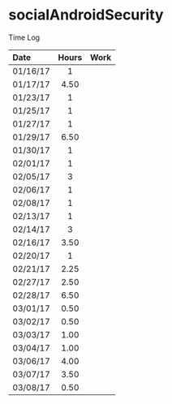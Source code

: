 # socialAndroidSecurity

Time Log

| Date | Hours | Work |
| :---- |:-----:| :----|
| 01/16/17 | 1 |  |
| 01/17/17 | 4.50 |  |
| 01/23/17 | 1 |  |
| 01/25/17 | 1 |  |
| 01/27/17 | 1 |  |
| 01/29/17 | 6.50 |  |
| 01/30/17 | 1 |  |
| 02/01/17 | 1 |  |
| 02/05/17 | 3 |  |
| 02/06/17 | 1 |  |
| 02/08/17 | 1 |  |
| 02/13/17 | 1 |  |
| 02/14/17 | 3 |  |
| 02/16/17 | 3.50 |  |
| 02/20/17 | 1 |  |
| 02/21/17 | 2.25 |  |
| 02/27/17 | 2.50 |  |
| 02/28/17 | 6.50 |  |
| 03/01/17 | 0.50 |  |
| 03/02/17 | 0.50 |  |
| 03/03/17 | 1.00 |  |
| 03/04/17 | 1.00 |  |
| 03/06/17 | 4.00 |  |
| 03/07/17 | 3.50 |  |
| 03/08/17 | 0.50 |  |
